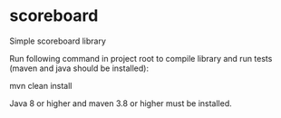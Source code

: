 # scoreboard
Simple scoreboard library

Run following command in project root to compile library and run tests (maven and java should be installed):

mvn clean install

Java 8 or higher and maven 3.8 or higher must be installed.